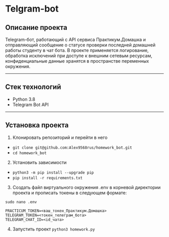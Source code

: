 #  Telgram-bot

## Описание проекта  

Telegram-бот, работающий с API сервиса Практикум.Домашка и отправляющий сообщение о статусе проверки последней домашней работы студенту в чат бота. В проекте применяется логирование, обработка исключений при доступе к внешним сетевым ресурсам, конфиденциальные данные хранятся в пространстве переменных окружения.

-----
## Стек технологий

* Python 3.8
* Telegram Bot API

-----
## Установка проекта

1. Клонировать репозиторий и перейти в него
* `git clone git@github.com:Alex9568rus/homework_bot.git`
* `cd homework_bot`

2. Установить зависимости
* `python3 -m pip install --upgrade pip`
* `pip install -r requirements.txt`

3. Создать файл виртуального окружения .env в корневой директории проекта и прописать токены в следующем формате:
  ```
  sudo nano .env
  
  PRACTICUM_TOKEN=<ваш_токен_Практикум.Домашка>
  TELEGRAM_TOKEN=<токен_телеграм_бота>
  TELEGRAM_CHAT_ID=<id_чата>
  ```
4. Запустить проект
`python3 homework.py`
